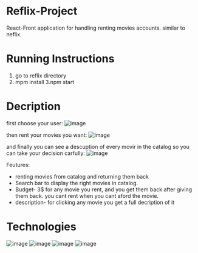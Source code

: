 # Reflix-Project
 React-Front application for handling renting movies accounts. similar to neflix.

# Running Instructions
1. go to reflix directory
2. mpm install
3.npm start

# Decription
first choose your user:
![image](https://user-images.githubusercontent.com/70105078/201467964-975240db-d8a6-4d9f-b709-8ee7cdec17d5.png)

then rent your movies you want:
![image](https://user-images.githubusercontent.com/70105078/201468057-29e51211-5bef-4a3b-96a9-5db314ee8f22.png)

and finally you can see a descuption of every movir in the catalog so you can take your decision carfully:
![image](https://user-images.githubusercontent.com/70105078/201468159-e2431557-54be-4fe3-a44b-c600d575f925.png)

Feutures:
- renting movies from catalog and returning them back
- Search bar to display the right movies in catalog.
- Budget-  3$ for any movie you rent, and you get them back after giving them back. you cant rent when you cant aford the movie.
- description- for clicking any movie you get a full decription of it 


# Technologies
![image](https://user-images.githubusercontent.com/70105078/201467752-6abce208-9681-4029-8757-5e7b849c8cd7.png)
![image](https://user-images.githubusercontent.com/70105078/201467773-36247067-2e4a-48bf-ad45-b5089a8c7c46.png)
![image](https://user-images.githubusercontent.com/70105078/201467796-8d87363e-3c9e-48d0-b69e-11f93563a45c.png)
![image](https://user-images.githubusercontent.com/70105078/201467810-3414f503-7749-48db-b42d-c8cda3bfa6e1.png)







